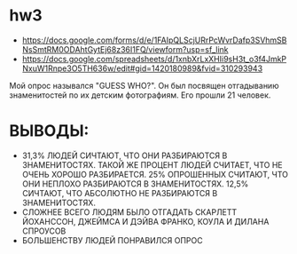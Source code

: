 # hw3
* https://docs.google.com/forms/d/e/1FAIpQLScjURrPcWvrDafp3SVhmSBNsSmtRM0ODAhtGytEj68z36I1FQ/viewform?usp=sf_link 
* https://docs.google.com/spreadsheets/d/1xnbXrLxXHIi9sH3t_o3f4JmkPNxuW1Rnpe3O5TH636w/edit#gid=1420180989&fvid=310293943

Мой опрос назывался "GUESS WHO?". Он был посвящен отгадыванию знаменитостей по их детским фотографиям. Его прошли 21 человек.  

# ВЫВОДЫ:
* 31,3% ЛЮДЕЙ СИЧТАЮТ, ЧТО ОНИ РАЗБИРАЮТСЯ В ЗНАМЕНИТОСТЯХ. ТАКОЙ ЖЕ ПРОЦЕНТ ЛЮДЕЙ СЧИТАЕТ, ЧТО НЕ ОЧЕНЬ ХОРОШО РАЗБИРАЕТСЯ. 25% ОПРОШЕННЫХ СЧИТАЮТ, ЧТО ОНИ НЕПЛОХО РАЗБИРАЮТСЯ В ЗНАМЕНИТОСТЯХ. 12,5% СИЧТАЮТ, ЧТО АБСОЛЮТНО НЕ РАЗБИРАЮТСЯ В ЗНАМЕНИТОСТЯХ. 
* СЛОЖНЕЕ ВСЕГО ЛЮДЯМ БЫЛО ОТГАДАТЬ СКАРЛЕТТ ЙОХАНССОН, ДЖЕЙМСА И ДЭЙВА ФРАНКО, КОУЛА И ДИЛАНА СПРОУСОВ
* БОЛЬШЕНСТВУ ЛЮДЕЙ ПОНРАВИЛСЯ ОПРОС 
